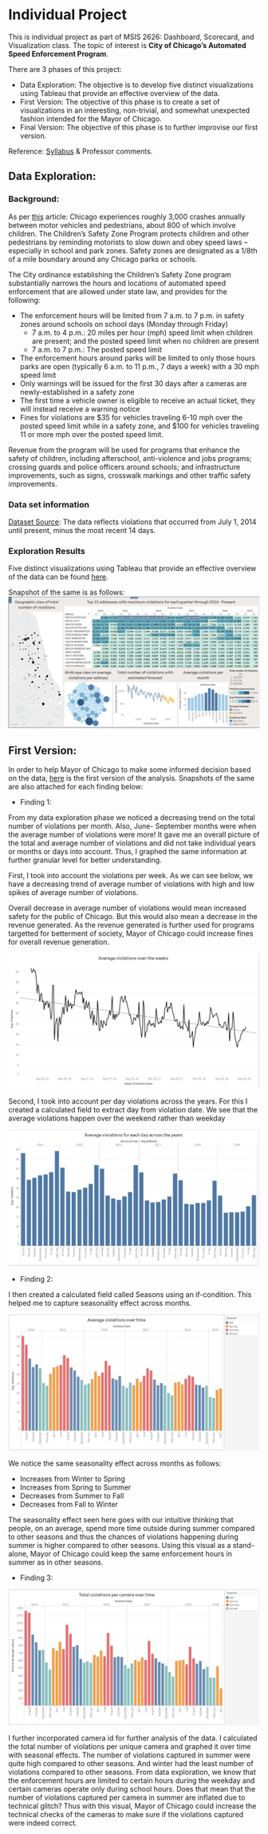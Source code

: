 # Individual Project

This is individual project as part of MSIS 2626: Dashboard, Scorecard, and Visualization class. The topic of interest is **City of Chicago’s Automated Speed Enforcement Program**.

There are 3 phases of this project:
* Data Exploration: The objective is to develop five distinct visualizations using Tableau that provide an effective overview of the data.
* First Version: The objective of this phase is to create a set of visualizations in an interesting, non-trivial, and somewhat unexpected
fashion intended for the Mayor of Chicago.
* Final Version: The objective of this phase is to further improvise our first version.

Reference: [Syllabus](https://github.com/mschermann/msis2629spring2019) & Professor comments.

## Data Exploration:

### Background:
As per [this](https://www.chicago.gov/city/en/depts/cdot/supp_info/children_s_safetyzoneporgramautomaticspeedenforcement.html) article: Chicago experiences roughly 3,000 crashes annually between motor vehicles and pedestrians, about 800 of which involve children. The Children’s Safety Zone Program protects children and other pedestrians by reminding motorists to slow down and obey speed laws – especially in school and park zones. Safety zones are designated as a 1/8th of a mile boundary around any Chicago parks or schools.

The City ordinance establishing the Children’s Safety Zone program substantially narrows the hours and locations of automated speed enforcement that are allowed under state law, and provides for the following:
* The enforcement hours will be limited from 7 a.m. to 7 p.m. in safety zones around schools on school days (Monday through Friday)
  * 7 a.m. to 4 p.m.: 20 miles per hour (mph) speed limit when children are present; and the posted speed limit when no children are present
  * 7 a.m. to 7 p.m.: The posted speed limit
* The enforcement hours around parks will be limited to only those hours parks are open (typically 6 a.m. to 11 p.m., 7 days a week) with a 30 mph speed limit
* Only warnings will be issued for the first 30 days after a cameras are newly-established in a safety zone
* The first time a vehicle owner is eligible to receive an actual ticket, they will instead receive a warning notice
* Fines for violations are $35 for vehicles traveling 6-10 mph over the posted speed limit while in a safety zone, and $100 for vehicles traveling 11 or more mph over the posted speed limit.  

Revenue from the program will be used for programs that enhance the safety of children, including afterschool, anti-violence and jobs programs; crossing guards and police officers around schools; and infrastructure improvements, such as signs, crosswalk markings and other traffic safety improvements.

### Data set information

[Dataset Source](https://data.cityofchicago.org/Transportation/Speed-Camera-Violations/hhkd-xvj4): The data reflects violations that occurred from July 1, 2014 until present, minus the most recent 14 days. 

### Exploration Results
Five distinct visualizations using Tableau that provide an effective overview of the data can be found [here](https://public.tableau.com/profile/bharati.malik#!/vizhome/Individual_Project_Visuals_1/SingleView).

Snapshot of the same is as follows: 
![Image](https://github.com/bharatimalik/Speed_Camera_Violations/blob/master/Phase1.JPG)

## First Version:

In order to help Mayor of Chicago to make some informed decision based on the data, [here]() is the first version of the analysis. Snapshots of the same are also attached for each finding below:

* Finding 1: 

From my data exploration phase we noticed a decreasing trend on the total number of violations per month. Also, June- September months were when the average number of violations were more! It gave me an overall picture of the total and average number of violations and did not take individual years or months or days into account. Thus, I graphed the same information at further granular level for better understanding.

First, I took into account the violations per week. As we can see below, we have a decreasing trend of average number of violations with high and low spikes of average number of violations. 

Overall decrease in average number of violations would mean increased safety for the public of Chicago. But this would also mean a decrease in the revenue generated. As the revenue generated is further used for programs targetted for betterment of society, Mayor of Chicago could increase fines for overall revenue generation. 

![Image](https://github.com/bharatimalik/Speed_Camera_Violations/blob/master/Week.JPG)

Second, I took into account per day violations across the years. For this I created a calculated field to extract day from violation date. We see that the average violations happen over the weekend rather than weekday

![Image](https://github.com/bharatimalik/Speed_Camera_Violations/blob/master/Day.JPG)

* Finding 2:

I then created a calculated field called Seasons using an if-condition. This helped me to capture seasonality effect across months. 

![Image](https://github.com/bharatimalik/Speed_Camera_Violations/blob/master/Monthly.JPG)

We notice the same seasonality effect across months as follows:
* Increases from Winter to Spring
* Increases from Spring to Summer
* Decreases from Summer to Fall
* Decreases from Fall to Winter

The seasonality effect seen here goes with our intuitive thinking that people, on an average, spend more time outside during summer compared to other seasons and thus the chances of violations happening during summer is higher compared to other seasons. Using this visual as a stand-alone, Mayor of Chicago could keep the same enforcement hours in summer as in other seasons. 

* Finding 3:

![Image](https://github.com/bharatimalik/Speed_Camera_Violations/blob/master/Camera.JPG)

I further incorporated camera id for further analysis of the data. I calculated the total number of violations per unique camera and graphed it over time with seasonal effects. The number of violations captured in summer were quite high compared to other seasons. And winter had the least number of violations compared to other seasons. From data exploration, we know that the enforcement hours are limited to certain hours during the weekday and certain cameras operate only during school hours. Does that mean that the number of violations captured per camera in summer are inflated due to technical glitch? 
Thus with this visual, Mayor of Chicago could increase the technical checks of the cameras to make sure if the violations captured were indeed correct.
 
